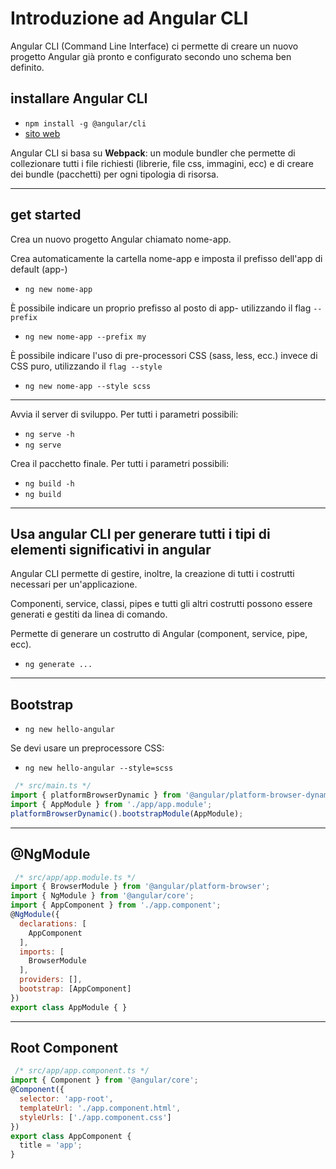 # Introduzione ad Angular CLI

Angular CLI (Command Line Interface) ci permette di creare un nuovo progetto Angular già pronto e configurato secondo uno schema ben definito.

## installare Angular CLI

* `npm install -g @angular/cli`
* [sito web](https://cli.angular.io/)

Angular CLI si basa su **Webpack**: un module bundler  che permette di collezionare tutti i file richiesti (librerie, file css, immagini, ecc) e di creare dei bundle (pacchetti) per ogni tipologia di risorsa.

---

## get started

Crea un nuovo progetto Angular chiamato nome-app.

Crea automaticamente la cartella nome-app e imposta il prefisso dell'app di default (app-)

* `ng new nome-app`

È possibile indicare un proprio prefisso al posto di app- utilizzando il flag `--prefix`

* `ng new nome-app --prefix my`

È possibile indicare l'uso di pre-processori CSS (sass, less, ecc.) invece di CSS puro, utilizzando il `flag --style`

* `ng new nome-app --style scss`

---

Avvia il server di sviluppo. Per tutti i parametri possibili:

* `ng serve -h`
* `ng serve`
  
Crea il pacchetto finale. Per tutti i parametri possibili:

* `ng build -h`
* `ng build`
  
---

## Usa angular CLI per generare tutti i tipi di elementi significativi  in angular

Angular CLI permette di gestire, inoltre, la creazione di tutti i costrutti necessari per un'applicazione.

Componenti, service, classi, pipes e tutti gli altri costrutti possono essere generati e gestiti da linea di comando.

Permette di generare un costrutto di Angular (component, service, pipe, ecc).

* `ng generate ...`

---

## Bootstrap

* `ng new hello-angular`

Se devi usare un preprocessore CSS:

* `ng new hello-angular --style=scss`

```javascript  
 /* src/main.ts */
import { platformBrowserDynamic } from '@angular/platform-browser-dynamic';
import { AppModule } from './app/app.module';
platformBrowserDynamic().bootstrapModule(AppModule);
```  

---

## @NgModule

```javascript  
 /* src/app/app.module.ts */
import { BrowserModule } from '@angular/platform-browser';
import { NgModule } from '@angular/core';
import { AppComponent } from './app.component';
@NgModule({
  declarations: [
    AppComponent
  ],
  imports: [
    BrowserModule
  ],
  providers: [],
  bootstrap: [AppComponent]
})
export class AppModule { }
```  
  
---

## Root Component

```javascript
 /* src/app/app.component.ts */
import { Component } from '@angular/core';
@Component({
  selector: 'app-root',
  templateUrl: './app.component.html',
  styleUrls: ['./app.component.css']
})
export class AppComponent {
  title = 'app';
}
```  
